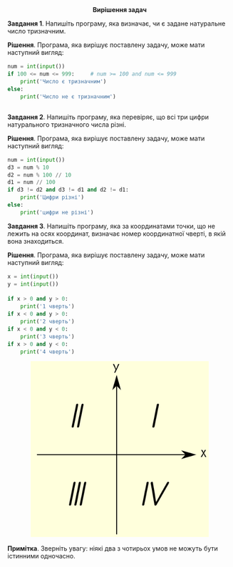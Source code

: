 
<div align="center"><strong>Вирішення задач</strong></div>

**Завдання 1**. Напишіть програму, яка визначає, чи є задане натуральне число тризначним.

**Рішення**. Програма, яка вирішує поставлену задачу, може мати наступний вигляд:
```python
num = int(input())
if 100 <= num <= 999:     # num >= 100 and num <= 999
    print('Число є тризначним')
else:
    print('Число не є тризначним')

```
<h2 align="center"><strong></strong></h2>

**Завдання 2**. Напишіть програму, яка перевіряє, що всі три цифри натурального тризначного числа різні.

**Рішення**. Програма, яка вирішує поставлену задачу, може мати наступний вигляд:
```python
num = int(input())
d3 = num % 10
d2 = num % 100 // 10
d1 = num // 100
if d3 != d2 and d3 != d1 and d2 != d1:
    print('Цифри різні')
else:
    print('цифри не різні')

```
**Завдання 3**. Напишіть програму, яка за координатами точки, що не лежить на осях координат, визначає номер координатної чверті, в якій вона знаходиться.

**Рішення**. Програма, яка вирішує поставлену задачу, може мати наступний вигляд:
```python
x = int(input())
y = int(input())

if x > 0 and y > 0:
    print('1 чверть')
if x < 0 and y > 0:
    print('2 чверть')
if x < 0 and y < 0:
    print('3 чверть')
if x > 0 and y < 0:
    print('4 чверть')

```
<div align="center"><img src="https://raw.githubusercontent.com/steamcentre/python_book/main/img/00.png" alt="if_else" width="400px"></div>


**Примітка**. Зверніть увагу: ніякі два з чотирьох умов не можуть бути істинними одночасно.
